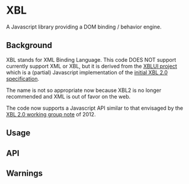 XBL
===

A Javascript library providing a DOM binding / behavior engine.

Background
----------

XBL stands for XML Binding Language. 
This code DOES NOT support currently support XML or XBL, 
but it is derived from the [XBLUI project](http://www.meekostuff.net/projects/XBLUI/) 
which is a (partial) Javascript implementation of the 
[initial XBL 2.0 specification](http://www.w3.org/TR/2007/CR-xbl-20070316/).

The name is not so appropriate now because XBL2 is no longer recommended 
and XML is out of favor on the web. 

The code now supports a Javascript API similar to that envisaged by the [XBL 2.0 working group note](http://www.w3.org/TR/2012/NOTE-xbl-20120524/) of 2012. 


Usage
-----


API
---


Warnings
--------



